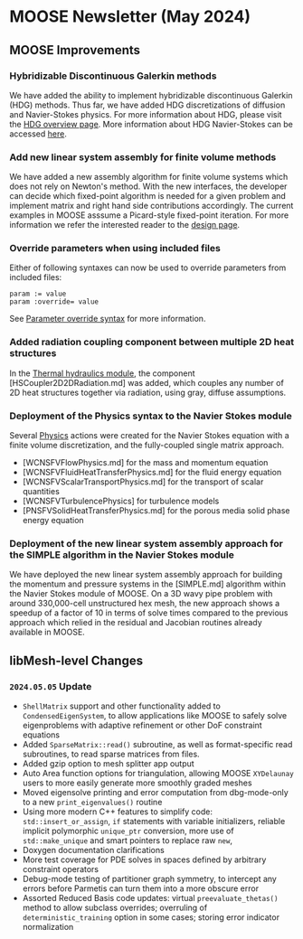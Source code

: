# MOOSE Newsletter (May 2024)

## MOOSE Improvements

### Hybridizable Discontinuous Galerkin methods

We have added the ability to implement hybridizable discontinuous Galerkin (HDG)
methods. Thus far, we have added HDG discretizations of diffusion and
Navier-Stokes physics. For more information about HDG, please visit the
[HDG overview page](HDGKernels/index.md). More information about HDG
Navier-Stokes can be accessed [here](NavierStokesHDGKernel.md).

### Add new linear system assembly for finite volume methods

We have added a new assembly algorithm for finite volume systems which does not rely on 
Newton's method. With the new interfaces, the developer can decide which fixed-point algorithm 
is needed for a given problem and implement matrix and right hand side contributions accordingly. 
The current examples in MOOSE asssume a Picard-style fixed-point iteration. 
For more information we refer the interested reader to the [design page](linear_fv_design.md).

### Override parameters when using included files

Either of following syntaxes can now be used to override parameters from included files:

```
param := value
param :override= value
```

See [Parameter override syntax](application_usage/input_syntax.md) for more information.

### Added radiation coupling component between multiple 2D heat structures

In the [Thermal hydraulics module](modules/thermal_hydraulics/index.md), the
component [HSCoupler2D2DRadiation.md] was added, which couples any number of
2D heat structures together via radiation, using gray, diffuse assumptions.

### Deployment of the Physics syntax to the Navier Stokes module

Several [Physics](Physics/index.md) actions were created for the Navier Stokes equation
with a finite volume discretization, and the fully-coupled single matrix approach.

- [WCNSFVFlowPhysics.md] for the mass and momentum equation
- [WCNSFVFluidHeatTransferPhysics.md] for the fluid energy equation
- [WCNSFVScalarTransportPhysics.md] for the transport of scalar quantities
- [WCNSFVTurbulencePhysics] for turbulence models
- [PNSFVSolidHeatTransferPhysics.md] for the porous media solid phase energy equation

### Deployment of the new linear system assembly approach for the SIMPLE algorithm in the Navier Stokes module

We have deployed the new linear system assembly approach for building the momentum and pressure 
systems in the [SIMPLE.md] algorithm within the Navier Stokes module of MOOSE. 
On a 3D wavy pipe problem with around 330,000-cell unstructured hex mesh, 
the new approach shows a speedup of a factor of 10 in terms of solve times compared 
to the previous approach which relied in the residual and Jacobian routines 
already available in MOOSE.

## libMesh-level Changes

### `2024.05.05` Update

- `ShellMatrix` support and other functionality added to
  `CondensedEigenSystem`, to allow applications like MOOSE to safely
  solve eigenproblems with adaptive refinement or other DoF constraint
  equations
- Added `SparseMatrix::read()` subroutine, as well as format-specific
  read subroutines, to read sparse matrices from files.
- Added gzip option to mesh splitter app output
- Auto Area function options for triangulation, allowing MOOSE
  `XYDelaunay` users to more easily generate more smoothly graded
  meshes
- Moved eigensolve printing and error computation from dbg-mode-only
  to a new `print_eigenvalues()` routine
- Using more modern C++ features to simplify code:
  `std::insert_or_assign`, `if` statements with variable initializers,
  reliable implicit polymorphic `unique_ptr` conversion, more use of
  `std::make_unique` and smart pointers to replace raw `new`,
- Doxygen documentation clarifications
- More test coverage for PDE solves in spaces defined by arbitrary
  constraint operators
- Debug-mode testing of partitioner graph symmetry, to intercept
  any errors before Parmetis can turn them into a more obscure error
- Assorted Reduced Basis code updates: virtual `preevaluate_thetas()`
  method to allow subclass overrides; overruling of
  `deterministic_training` option in some cases; storing error
  indicator normalization
